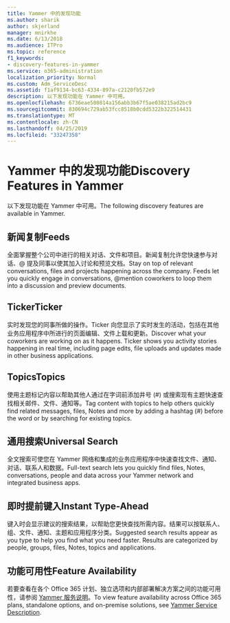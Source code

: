```yaml
---
title: Yammer 中的发现功能
ms.author: sharik
author: skjerland
manager: mnirkhe
ms.date: 6/13/2018
ms.audience: ITPro
ms.topic: reference
f1_keywords:
- discovery-features-in-yammer
ms.service: o365-administration
localization_priority: Normal
ms.custom: Adm_ServiceDesc
ms.assetid: f1af9134-bc63-4334-897a-c2120fb572e9
description: 以下发现功能在 Yammer 中可用。
ms.openlocfilehash: 6736eae580814a156abb3b67f5ae038215ad2bc9
ms.sourcegitcommit: 830694c729ab53fcc8518b0cdd5322b322514431
ms.translationtype: MT
ms.contentlocale: zh-CN
ms.lasthandoff: 04/25/2019
ms.locfileid: "33247358"
---
```

# <a name="discovery-features-in-yammer"></a><span data-ttu-id="6ce93-103">Yammer 中的发现功能</span><span class="sxs-lookup"><span data-stu-id="6ce93-103">Discovery Features in Yammer</span></span>

<span data-ttu-id="6ce93-104">以下发现功能在 Yammer 中可用。</span><span class="sxs-lookup"><span data-stu-id="6ce93-104">The following discovery features are available in Yammer.</span></span>
  
## <a name="feeds"></a><span data-ttu-id="6ce93-105">新闻复制</span><span class="sxs-lookup"><span data-stu-id="6ce93-105">Feeds</span></span>
<span data-ttu-id="6ce93-106"><a name="bkmk_Feeds"> </a></span><span class="sxs-lookup"><span data-stu-id="6ce93-106"></span></span>

<span data-ttu-id="6ce93-p101">全面掌握整个公司中进行的相关对话、文件和项目。新闻复制允许您快速参与对话、@ 提及同事以使其加入讨论和预览文档。</span><span class="sxs-lookup"><span data-stu-id="6ce93-p101">Stay on top of relevant conversations, files and projects happening across the company. Feeds let you quickly engage in conversations, @mention coworkers to loop them into a discussion and preview documents.</span></span>
  
## <a name="ticker"></a><span data-ttu-id="6ce93-109">Ticker</span><span class="sxs-lookup"><span data-stu-id="6ce93-109">Ticker</span></span>
<span data-ttu-id="6ce93-110"><a name="bkmk_Ticker"> </a></span><span class="sxs-lookup"><span data-stu-id="6ce93-110"></span></span>

<span data-ttu-id="6ce93-p102">实时发现您的同事所做的操作。Ticker 向您显示了实时发生的活动，包括在其他业务应用程序中所进行的页面编辑、文件上载和更新。</span><span class="sxs-lookup"><span data-stu-id="6ce93-p102">Discover what your coworkers are working on as it happens. Ticker shows you activity stories happening in real time, including page edits, file uploads and updates made in other business applications.</span></span>
  
## <a name="topics"></a><span data-ttu-id="6ce93-113">Topics</span><span class="sxs-lookup"><span data-stu-id="6ce93-113">Topics</span></span>
<span data-ttu-id="6ce93-114"><a name="bkmk_Topics"> </a></span><span class="sxs-lookup"><span data-stu-id="6ce93-114"></span></span>

<span data-ttu-id="6ce93-115">使用主题标记内容以帮助其他人通过在字词前添加井号 (#) 或搜索现有主题快速查找相关邮件、文件、通知等。</span><span class="sxs-lookup"><span data-stu-id="6ce93-115">Tag content with topics to help others quickly find related messages, files, Notes and more by adding a hashtag (#) before the word or by searching for existing topics.</span></span>
  
## <a name="universal-search"></a><span data-ttu-id="6ce93-116">通用搜索</span><span class="sxs-lookup"><span data-stu-id="6ce93-116">Universal Search</span></span>
<span data-ttu-id="6ce93-117"><a name="bkmk_UniversalSearch"> </a></span><span class="sxs-lookup"><span data-stu-id="6ce93-117"></span></span>

<span data-ttu-id="6ce93-118">全文搜索可使您在 Yammer 网络和集成的业务应用程序中快速查找文件、通知、对话、联系人和数据。</span><span class="sxs-lookup"><span data-stu-id="6ce93-118">Full-text search lets you quickly find files, Notes, conversations, people and data across your Yammer network and integrated business apps.</span></span>
  
## <a name="instant-type-ahead"></a><span data-ttu-id="6ce93-119">即时提前键入</span><span class="sxs-lookup"><span data-stu-id="6ce93-119">Instant Type-Ahead</span></span>
<span data-ttu-id="6ce93-120"><a name="bkmk_InstantTypeAhead"> </a></span><span class="sxs-lookup"><span data-stu-id="6ce93-120"></span></span>

<span data-ttu-id="6ce93-p103">键入时会显示建议的搜索结果，以帮助您更快查找所需内容。结果可以按联系人、组、文件、通知、主题和应用程序分类。</span><span class="sxs-lookup"><span data-stu-id="6ce93-p103">Suggested search results appear as you type to help you find what you need faster. Results are categorized by people, groups, files, Notes, topics and applications.</span></span>
  
## <a name="feature-availability"></a><span data-ttu-id="6ce93-123">功能可用性</span><span class="sxs-lookup"><span data-stu-id="6ce93-123">Feature Availability</span></span>
<span data-ttu-id="6ce93-124"><a name="bkmk_InstantTypeAhead"> </a></span><span class="sxs-lookup"><span data-stu-id="6ce93-124"></span></span>

<span data-ttu-id="6ce93-125">若要查看在各个 Office 365 计划、独立选项和内部部署解决方案之间的功能可用性，请参阅 [Yammer 服务说明](yammer-service-description.md)。</span><span class="sxs-lookup"><span data-stu-id="6ce93-125">To view feature availability across Office 365 plans, standalone options, and on-premise solutions, see [Yammer Service Description](yammer-service-description.md).</span></span>
  
  
